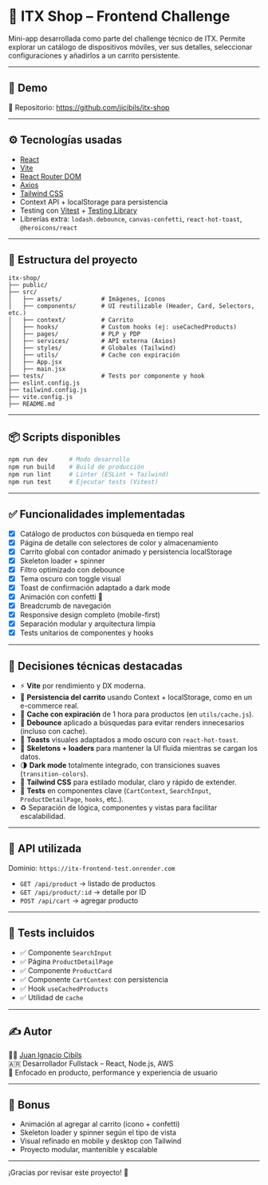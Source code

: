 # 📱 ITX Shop – Frontend Challenge

Mini-app desarrollada como parte del challenge técnico de ITX. Permite explorar un catálogo de dispositivos móviles, ver sus detalles, seleccionar configuraciones y añadirlos a un carrito persistente.

---

## 🚀 Demo

📁 Repositorio: https://github.com/jicibils/itx-shop

---

## ⚙️ Tecnologías usadas

- [React](https://reactjs.org/)
- [Vite](https://vitejs.dev/)
- [React Router DOM](https://reactrouter.com/)
- [Axios](https://axios-http.com/)
- [Tailwind CSS](https://tailwindcss.com/)
- Context API + localStorage para persistencia
- Testing con [Vitest](https://vitest.dev/) + [Testing Library](https://testing-library.com/)
- Librerías extra: `lodash.debounce`, `canvas-confetti`, `react-hot-toast`, `@heroicons/react`

---

## 📂 Estructura del proyecto

```
itx-shop/
├── public/
├── src/
│   ├── assets/           # Imágenes, íconos
│   ├── components/       # UI reutilizable (Header, Card, Selectors, etc.)
│   ├── context/          # Carrito
│   ├── hooks/            # Custom hooks (ej: useCachedProducts)
│   ├── pages/            # PLP y PDP
│   ├── services/         # API externa (Axios)
│   ├── styles/           # Globales (Tailwind)
│   ├── utils/            # Cache con expiración
│   ├── App.jsx
│   ├── main.jsx
├── tests/                # Tests por componente y hook
├── eslint.config.js
├── tailwind.config.js
├── vite.config.js
├── README.md
```

---

## 📦 Scripts disponibles

```bash
npm run dev      # Modo desarrollo
npm run build    # Build de producción
npm run lint     # Linter (ESLint + Tailwind)
npm run test     # Ejecutar tests (Vitest)
```

---

## ✅ Funcionalidades implementadas

- [x] Catálogo de productos con búsqueda en tiempo real
- [x] Página de detalle con selectores de color y almacenamiento
- [x] Carrito global con contador animado y persistencia localStorage
- [x] Skeleton loader + spinner
- [x] Filtro optimizado con debounce
- [x] Tema oscuro con toggle visual
- [x] Toast de confirmación adaptado a dark mode
- [x] Animación con confetti 🎉
- [x] Breadcrumb de navegación
- [x] Responsive design completo (mobile-first)
- [x] Separación modular y arquitectura limpia
- [x] Tests unitarios de componentes y hooks

---

## 🧠 Decisiones técnicas destacadas

- ⚡ **Vite** por rendimiento y DX moderna.
- 🛒 **Persistencia del carrito** usando Context + localStorage, como en un e-commerce real.
- 🧹 **Cache con expiración** de 1 hora para productos (en `utils/cache.js`).
- 🔎 **Debounce** aplicado a búsquedas para evitar renders innecesarios (incluso con cache).
- 💬 **Toasts** visuales adaptados a modo oscuro con `react-hot-toast`.
- 🧼 **Skeletons + loaders** para mantener la UI fluida mientras se cargan los datos.
- 🌗 **Dark mode** totalmente integrado, con transiciones suaves (`transition-colors`).
- 🎨 **Tailwind CSS** para estilado modular, claro y rápido de extender.
- 🧪 **Tests** en componentes clave (`CartContext`, `SearchInput`, `ProductDetailPage`, `hooks`, etc.).
- ♻️ Separación de lógica, componentes y vistas para facilitar escalabilidad.

---

## 📡 API utilizada

Dominio: `https://itx-frontend-test.onrender.com`

- `GET /api/product` → listado de productos
- `GET /api/product/:id` → detalle por ID
- `POST /api/cart` → agregar producto

---

## 🧪 Tests incluidos

- ✅ Componente `SearchInput`
- ✅ Página `ProductDetailPage`
- ✅ Componente `ProductCard`
- ✅ Componente `CartContext` con persistencia
- ✅ Hook `useCachedProducts`
- ✅ Utilidad de `cache`

---

## ✍️ Autor

👨‍💻 [Juan Ignacio Cibils](https://github.com/jicibils)  
🇦🇷 Desarrollador Fullstack – React, Node.js, AWS  
🧠 Enfocado en producto, performance y experiencia de usuario

---

## 🎁 Bonus

- Animación al agregar al carrito (icono + confetti)
- Skeleton loader y spinner según el tipo de vista
- Visual refinado en mobile y desktop con Tailwind
- Proyecto modular, mantenible y escalable

---

¡Gracias por revisar este proyecto! 🚀
